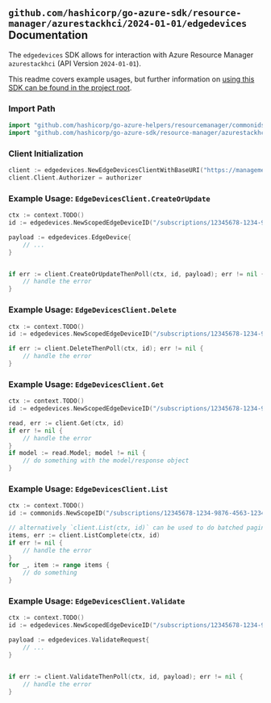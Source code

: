 
## `github.com/hashicorp/go-azure-sdk/resource-manager/azurestackhci/2024-01-01/edgedevices` Documentation

The `edgedevices` SDK allows for interaction with Azure Resource Manager `azurestackhci` (API Version `2024-01-01`).

This readme covers example usages, but further information on [using this SDK can be found in the project root](https://github.com/hashicorp/go-azure-sdk/tree/main/docs).

### Import Path

```go
import "github.com/hashicorp/go-azure-helpers/resourcemanager/commonids"
import "github.com/hashicorp/go-azure-sdk/resource-manager/azurestackhci/2024-01-01/edgedevices"
```


### Client Initialization

```go
client := edgedevices.NewEdgeDevicesClientWithBaseURI("https://management.azure.com")
client.Client.Authorizer = authorizer
```


### Example Usage: `EdgeDevicesClient.CreateOrUpdate`

```go
ctx := context.TODO()
id := edgedevices.NewScopedEdgeDeviceID("/subscriptions/12345678-1234-9876-4563-123456789012/resourceGroups/some-resource-group", "edgeDeviceName")

payload := edgedevices.EdgeDevice{
	// ...
}


if err := client.CreateOrUpdateThenPoll(ctx, id, payload); err != nil {
	// handle the error
}
```


### Example Usage: `EdgeDevicesClient.Delete`

```go
ctx := context.TODO()
id := edgedevices.NewScopedEdgeDeviceID("/subscriptions/12345678-1234-9876-4563-123456789012/resourceGroups/some-resource-group", "edgeDeviceName")

if err := client.DeleteThenPoll(ctx, id); err != nil {
	// handle the error
}
```


### Example Usage: `EdgeDevicesClient.Get`

```go
ctx := context.TODO()
id := edgedevices.NewScopedEdgeDeviceID("/subscriptions/12345678-1234-9876-4563-123456789012/resourceGroups/some-resource-group", "edgeDeviceName")

read, err := client.Get(ctx, id)
if err != nil {
	// handle the error
}
if model := read.Model; model != nil {
	// do something with the model/response object
}
```


### Example Usage: `EdgeDevicesClient.List`

```go
ctx := context.TODO()
id := commonids.NewScopeID("/subscriptions/12345678-1234-9876-4563-123456789012/resourceGroups/some-resource-group")

// alternatively `client.List(ctx, id)` can be used to do batched pagination
items, err := client.ListComplete(ctx, id)
if err != nil {
	// handle the error
}
for _, item := range items {
	// do something
}
```


### Example Usage: `EdgeDevicesClient.Validate`

```go
ctx := context.TODO()
id := edgedevices.NewScopedEdgeDeviceID("/subscriptions/12345678-1234-9876-4563-123456789012/resourceGroups/some-resource-group", "edgeDeviceName")

payload := edgedevices.ValidateRequest{
	// ...
}


if err := client.ValidateThenPoll(ctx, id, payload); err != nil {
	// handle the error
}
```
